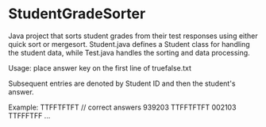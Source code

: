 # StudentGradeSorter
Java project that sorts student grades from their test responses using either quick sort or mergesort. Student.java defines a Student class for handling the student data, while Test.java handles the sorting and data processing.

Usage: place answer key on the first line of truefalse.txt

Subsequent entries are denoted by Student ID and then the student's answer. 

Example:
TTFFTFTFT // correct answers
939203 TTFFTFTFT
002103 TTFFFTFF
...


